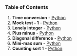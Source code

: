 ### Table of Contents
1. __Time conversion__ - [Python](Time%20Conversion.py)
1. __Mock test - 1__ - [Python](Mock%20Test%20-%201.py)
1. __Lonely integer__ - [Python](Lonely%20Integer.py)
1. __Plus minus__ - [Python](Plus%20Minus.py)
1. __Diagonal difference__ - [Python](Diagonal%20Difference.py)
1. __Mini-max sum__ - [Python](Mini-Max%20Sum.py)
1. __Counting sort 1__ - [Python](Counting%20Sort%201.py)
